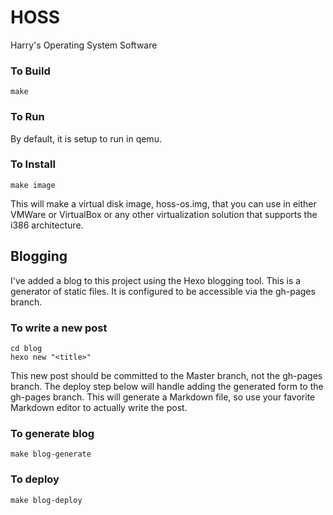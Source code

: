 # HOSS
Harry's Operating System Software

### To Build
```
make
```

### To Run
By default, it is setup to run in qemu.

### To Install
```
make image
```
This will make a virtual disk image, hoss-os.img, that you can use in either VMWare or VirtualBox or any other
virtualization solution that supports the i386 architecture.

## Blogging
I've added a blog to this project using the Hexo blogging tool.  This is a
generator of static files.  It is configured to be accessible via the
gh-pages branch.

### To write a new post
```
cd blog
hexo new "<title>"
```
This new post should be committed to the Master branch, not the gh-pages branch.  The deploy step 
below will handle adding the generated form to the gh-pages branch.  This will generate a 
Markdown file, so use your favorite Markdown editor to actually write the post.

### To generate blog
```
make blog-generate
```

### To deploy
```
make blog-deploy
```